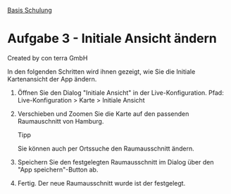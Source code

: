 [Basis Schulung](Readme.md)

Aufgabe 3 - Initiale Ansicht ändern
======================================================

Created by con terra GmbH

In den folgenden Schritten wird ihnen gezeigt, wie Sie die Initiale Kartenansicht der App ändern.

1.  Öffnen Sie den Dialog "Initiale Ansicht" in der Live-Konfiguration.
    Pfad: Live-Konfiguration \> Karte \> Initiale Ansicht
2.  Verschieben und Zoomen Sie die Karte auf den passenden Raumauschnitt von Hamburg.

    Tipp

    Sie können auch per Ortssuche den Raumausschnitt ändern.

3.  Speichern Sie den festgelegten Raumausschnitt im Dialog über den "App speichern"-Button ab.
4.  Fertig. Der neue Raumausschnitt wurde ist der festgelegt.

